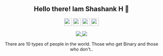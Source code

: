 <h2 align="center">Hello there! Iam Shashank H 👋</h2>
<p align="center"><a href="https://x.com/ShashankHunagu1"><img src="https://img.shields.io/badge/twitter-%231DA1F2.svg?&style=for-the-badge&logo=twitter&logoColor=white" height=25></a> <a href="https://www.linkedin.com/in/shashank-hungund-9113b0270/"><img src="https://img.shields.io/badge/linkedin-%230077B5.svg?&style=for-the-badge&logo=linkedin&logoColor=white" height=25></a> <a href="https://www.instagram.com/h_shashankk/"><img src="https://img.shields.io/badge/instagram-%23E4405F.svg?&style=for-the-badge&logo=instagram&logoColor=white" height=25></a>   <a href="mailto:shashankhunagund@gmail.com?subject=Olá%20Bruno%20Tacca"><img src="https://img.shields.io/badge/gmail-%23D14836.svg?&style=for-the-badge&logo=gmail&logoColor=white" height=25></a>
 </p>

<p align=center>
  <a href="https://github.com/Shashank-Hunagund">
    <img src="https://badges.pufler.dev/visits/Shashank-Hunagund/Shashank-Hunagund?style=flat-square&color=black&logo=github">
  </a>
  <a href="https://github.com/Shashank-Hunagund?tab=repositories">
    <img src="https://badges.pufler.dev/repos/Shashank-Hunagund?style=flat-square&color=black&logo=github">
  </a>
  
  
  <p align="center">There are 10 types of people in the world. Those who get Binary and those who don't.. </div>
  
<!---
IaMPaRtH20/IaMPaRtH20 is a ✨ special ✨ repository because its `README.md` (this file) appears on your GitHub profile.
You can click the Preview link to take a look at your changes.
--->

